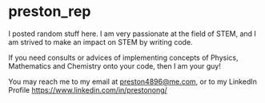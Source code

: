 # preston_rep
I posted random stuff here. I am very passionate at the field of STEM, and I am strived to make an impact on STEM by writing code.

If you need consults or advices of implementing concepts of Physics, Mathematics and Chemistry onto your code, then I am your guy!

You may reach me to my email at preston4896@me.com, or to my LinkedIn Profile https://www.linkedin.com/in/prestonong/
